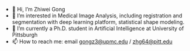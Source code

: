 - 👋 Hi, I’m Zhiwei Gong
- 👀 I’m interested in Medical Image Analysis, including registration and segmentation with deep learning platform, statistical shape modeling.
- 🌱 I’m currently a Ph.D. student in Artificial Intelligence at University of Pittsburgh
- 📫 How to reach me: email gongz3@upmc.edu / zhg64@pitt.edu

<!---
zhiweigong75/zhiweigong75 is a ✨ special ✨ repository because its `README.md` (this file) appears on your GitHub profile.
You can click the Preview link to take a look at your changes.
--->
